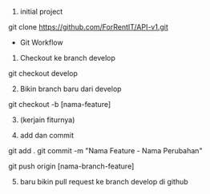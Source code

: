 1. initial project

git clone https://github.com/ForRentIT/API-v1.git

- Git Workflow

1. Checkout ke branch develop 

git checkout develop

2. Bikin branch baru dari develop

git checkout -b [nama-feature]

3. (kerjain fiturnya)

4. add dan commit

git add .
git commit -m "Nama Feature - Nama Perubahan"

git push origin [nama-branch-feature]

5. baru bikin pull request ke branch develop di github
